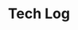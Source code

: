 ---
layout: list
# type: category
title: Tech Log
slug: techlog
# sidebar: true
# order: 1
description: >
---